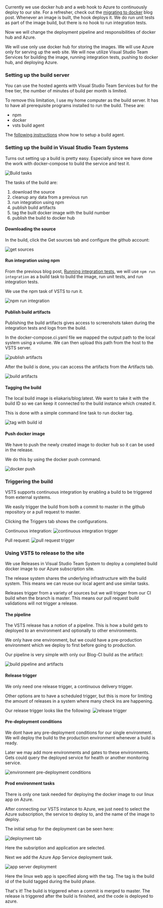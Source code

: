 Currently we use docker hub and a web hook to Azure to continuously deploy to our site.  For a refresher, check out the [migrating to docker](/blog/migrating-to-docker) blog post.  Whenever an image is built, the hook deploys it.  We do run unit tests as part of the image build, but there is no hook to run integration tests.

Now we will change the deployment pipeline and responsibilities of docker hub and Azure.

We will use only use docker hub for storing the images.  We will use Azure only for serving up the web site.  We will now utilize Visual Studio Team Services for building the image, running integration tests, pushing to docker hub, and deploying Azure.

### Setting up the build server

You can use the hosted agents with Visual Studio Team Services but for the free tier, the number of minutes of build per month is limited.

To remove this limitation, I use my home computer as the build server.  It has to have all prerequisite programs installed to run the build.  These are:
- npm
- docker
- vsts build agent

The [following instructions](https://docs.microsoft.com/en-us/vsts/build-release/actions/agents/v2-windows) show how to setup a build agent.

### Setting up the build in Visual Studio Team Systems

Turns out setting up a build is pretty easy.  Especially since we have done the work with docker-compose to build the service and test it.

![Build tasks](/img/integrating-with-vsts/build-tasks.png)


The tasks of the build are:
1. download the source
1. cleanup any data from a previous run
1. run integration using npm
1. publish build artifacts
1. tag the built docker image with the build number
1. publish the build to docker hub

#### Downloading the source

In the build, click the Get sources tab and configure the github account:

![get sources](/img/integrating-with-vsts/get-sources.png)

#### Run integration using npm

From the previous blog post, [Running integration tests](/blog/running-integration-tests), we will use `npm run integration` as a build task to build the image, run unit tests, and run integration tests.

We use the npm task of VSTS to run it.

![npm run integration](/img/integrating-with-vsts/npm-run-integration.png)

#### Publish build artifacts

Publishing the build artifacts gives access to screenshots taken during the integration tests and logs from the build.

In the docker-compose.ci.yaml file we mapped the output path to the local system using a volume.  We can then upload this path from the host to the VSTS server.

![publish artifacts](/img/integrating-with-vsts/publish-artifacts.png)

After the build is done, you can access the artifacts from the Artifacts tab.

![build artifacts](/img/integrating-with-vsts/build-artifact.png)

#### Tagging the build

The local build image is eliakaris/blog:latest.  We want to take it with the build ID so we can keep it connected to the build instance which created it.

This is done with a simple command line task to run docker tag.

![tag with build id](/img/integrating-with-vsts/tag-with-build.png)

#### Push docker image

We have to push the newly created image to docker hub so it can be used in the release.

We do this by using the docker push command.

![docker push](/img/integrating-with-vsts/push-docker-image.png)

### Triggering the build

VSTS supports continuous integration by enabling a build to be triggered from external systems.

We easily trigger the build from both a commit to master in the github repository or a pull request to master.

Clicking the Triggers tab shows the configurations.

Continuous integration:
![continuous integration trigger](/img/integrating-with-vsts/continuous-integration-trigger.png)

Pull request:
![pull request trigger](/img/integrating-with-vsts/pull-request-trigger.png)

### Using VSTS to release to the site

We use Releases in Visual Studio Team System to deploy a completed build docker image to our Azure subscription site.

The release system shares the underlying infrastructure with the build system.  This means we can reuse our local agent and use similar tasks.

Releases trigger from a variety of sources but we will trigger from our CI build when the branch is master.  This means our pull request build validations will not trigger a release.

#### The pipeline

The VSTS release has a notion of a pipeline.  This is how a build gets to deployed to an environment and optionally to other environments.

We only have one environment, but we could have a pre-production environment which we deploy to first before going to production.

Our pipeline is very simple with only our Blog-CI build as the artifact:

![build pipeline and artifacts](/img/integrating-with-vsts/pipeline-and-artifacts.png)

#### Release trigger

We only need one release trigger, a continuous delivery trigger.

Other options are to have a scheduled trigger, but this is more for limiting the amount of releases in a system where many check ins are happening.

Our release trigger looks like the following:
![release trigger](/img/integrating-with-vsts/release-trigger.png)

#### Pre-deployment conditions

We dont have any pre-deployment conditions for our single environment.  We will deploy the build to the production environment whenever a build is ready.

Later we may add more environments and gates to these environments.  Gets could query the deployed service for health or another monitoring service.

![environment pre-deployment conditions](/img/integrating-with-vsts/pre-deployment-conditions.png)

#### Prod environment tasks

There is only one task needed for deploying the docker image to our linux app on Azure.

After connecting our VSTS instance to Azure, we just need to select the Azure subscription, the service to deploy to, and the name of the image to deploy.

The initial setup for the deployment can be seen here:

![deployment tab](/img/integrating-with-vsts/environment-tasks.png)

Here the subsription and application are selected.

Next we add the Azure App Service deployment task.

![app server deployment](/img/integrating-with-vsts/azure-deploy-task.png)

Here the linux web app is specified along with the tag.  The tag is the build id of the build tagged during the build phase.

That's it!  The build is triggered when a commit is merged to master.  The release is triggered after the build is finished, and the code is deployed to azure.